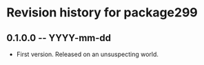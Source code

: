 # Revision history for package299

## 0.1.0.0 -- YYYY-mm-dd

* First version. Released on an unsuspecting world.
